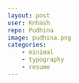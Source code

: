 ```yaml
---
layout: post
user: Knhash
repo: Pudhina
image: pudhina.png
categories: 
    - minimal
    - typography
    - resume
---
```


